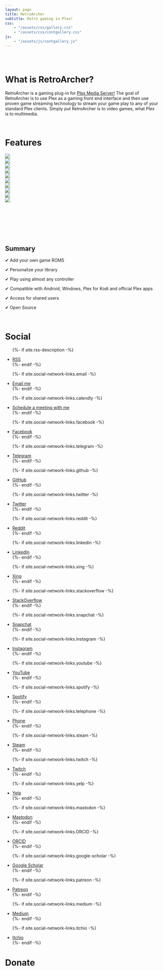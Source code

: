 ```yaml
---
layout: page
title: RetroArcher
subtitle: Retro gaming in Plex!
css:
    - "/assets/css/gallery.css"
    - "/assets/css/contgallery.css"
js: 
    - "/assets/js/contgallery.js"
---
```

<pre>


</pre>
<a name="about"></a>
# What is RetroArcher?

RetroArcher is a gaming plug-in for [Plex Media Server!](www.plex.tv) The goal of RetroArcher is to use Plex as a gaming front end interface and then use proven game streaming technology to stream your game play to any of your standard Plex clients. Simply put RetroArcher is to video games, what Plex is to multimedia.
<pre>

</pre>
<a name="features"></a>
# Features

<div class="gallery">
  <div class="item"><img src="/assets/img/systems/dreamcast.png"></div>
  <div class="item"><img src="/assets/img/systems/gc.png"></div>
  <div class="item"><img src="/assets/img/systems/genesis.png"></div>
  <div class="item"><img src="/assets/img/systems/n64.png"></div>
  <div class="item"><img src="/assets/img/systems/ps2.png"></div>
</div>

<div class="conts">
	<div class="cont active">
		<img src="assets\img\controllers\xboxseriesx.png">
	</div>
	<div class="cont next">
		<img src="assets\img\controllers\ps4.png">
	</div>
	<div class="cont">
		<img src="assets\img\controllers\ps5.png">
	</div>
	<div class="cont">
		<img src="assets\img\controllers\xboxone.png">
	</div>
	<div class="cont prev">
		<img src="assets\img\controllers\luna.png">
</div>
	<div class="button-container">
		<div class="button"><i class="fas fa-angle-left"></i></div>
		<div class="button"><i class="fas fa-angle-right"></i></div>
	</div>
</div>

<pre>






</pre>

<a name="summary"></a>
## Summary

✔ Add your own game ROMS  
  
✔ Personalize your library  
  
✔ Play using almost any controller  
  
✔ Compatible with Android, Windows, Plex for Kodi and official Plex apps  
  
✔ Access for shared users  
  
✔ Open Source  
  
<pre>

</pre>

<a name="social"></a>
# Social
<ul class="list-inline text-center footer-links">

{%- if site.rss-description -%}
  <li class="list-inline-item">
    <a href="{{ '/feed.xml' | relative_url }}" title="RSS">
      <span class="fa-stack fa-lg" aria-hidden="true">
        <i class="fas fa-circle fa-stack-2x"></i>
        <i class="fas fa-rss fa-stack-1x fa-inverse"></i>
      </span>
      <span class="sr-only">RSS</span>
    </a>
  </li>
{%- endif -%}

{%- if site.social-network-links.email -%}
  <li class="list-inline-item">
    <a href="mailto:{{ site.social-network-links.email }}" title="Email me">
      <span class="fa-stack fa-lg" aria-hidden="true">
        <i class="fas fa-circle fa-stack-2x"></i>
        <i class="fas fa-envelope fa-stack-1x fa-inverse"></i>
      </span>
      <span class="sr-only">Email me</span>
   </a>
  </li>
{%- endif -%}

{%- if site.social-network-links.calendly -%}
  <li class="list-inline-item">
    <a href="https://calendly.com/{{ site.social-network-links.calendly }}" title="Schedule a meeting with me">
      <span class="fa-stack fa-lg" aria-hidden="true">
        <i class="fas fa-circle fa-stack-2x"></i>
        <i class="fas fa-calendar-check fa-stack-1x fa-inverse"></i>
      </span>
      <span class="sr-only">Schedule a meeting with me</span>
   </a>
  </li>
{%- endif -%}

{%- if site.social-network-links.facebook -%}
  <li class="list-inline-item">
    <a href="https://www.facebook.com/{{ site.social-network-links.facebook }}" title="Facebook">
      <span class="fa-stack fa-lg" aria-hidden="true">
        <i class="fas fa-circle fa-stack-2x"></i>
        <i class="fab fa-facebook fa-stack-1x fa-inverse"></i>
      </span>
      <span class="sr-only">Facebook</span>
   </a>
  </li>
{%- endif -%}

{%- if site.social-network-links.telegram -%}
  <li class="list-inline-item">
    <a href="https://t.me/{{ site.social-network-links.telegram }}" title="Telegram">
      <span class="fa-stack fa-lg" aria-hidden="true">
        <i class="fas fa-circle fa-stack-2x"></i>
        <i class="fab fa-telegram-plane fa-stack-1x fa-inverse"></i>
      </span>
      <span class="sr-only">Telegram</span>
    </a>
  </li>
{%- endif -%}

{%- if site.social-network-links.github -%}
  <li class="list-inline-item">
    <a href="https://github.com/{{ site.social-network-links.github }}" title="GitHub">
      <span class="fa-stack fa-lg" aria-hidden="true">
        <i class="fas fa-circle fa-stack-2x"></i>
        <i class="fab fa-github fa-stack-1x fa-inverse"></i>
      </span>
      <span class="sr-only">GitHub</span>
   </a>
  </li>
{%- endif -%}

{%- if site.social-network-links.twitter -%}
  <li class="list-inline-item">
    <a href="https://twitter.com/{{ site.social-network-links.twitter }}" title="Twitter">
      <span class="fa-stack fa-lg" aria-hidden="true">
        <i class="fas fa-circle fa-stack-2x"></i>
        <i class="fab fa-twitter fa-stack-1x fa-inverse"></i>
      </span>
      <span class="sr-only">Twitter</span>
   </a>
  </li>
{%- endif -%}

{%- if site.social-network-links.reddit -%}
  <li class="list-inline-item">
    <a href="https://reddit.com/r/{{ site.social-network-links.reddit }}" title="Reddit">
      <span class="fa-stack fa-lg" aria-hidden="true">
        <i class="fas fa-circle fa-stack-2x"></i>
        <i class="fab fa-reddit fa-stack-1x fa-inverse"></i>
      </span>
      <span class="sr-only">Reddit</span>
   </a>
  </li>
{%- endif -%}

{%- if site.social-network-links.linkedin -%}
  <li class="list-inline-item">
    <a href="https://linkedin.com/in/{{ site.social-network-links.linkedin }}" title="LinkedIn">
      <span class="fa-stack fa-lg" aria-hidden="true">
        <i class="fas fa-circle fa-stack-2x"></i>
        <i class="fab fa-linkedin fa-stack-1x fa-inverse"></i>
      </span>
      <span class="sr-only">LinkedIn</span>
   </a>
  </li>
{%- endif -%}

{%- if site.social-network-links.xing -%}
  <li class="list-inline-item">
    <a href="https://www.xing.com/profile/{{ site.social-network-links.xing }}" title="Xing">
      <span class="fa-stack fa-lg" aria-hidden="true">
        <i class="fas fa-circle fa-stack-2x"></i>
        <i class="fab fa-xing fa-stack-1x fa-inverse"></i>
      </span>
      <span class="sr-only">Xing</span>
   </a>
  </li>
{%- endif -%}

{%- if site.social-network-links.stackoverflow -%}
  <li class="list-inline-item">
    <a href="https://stackoverflow.com/users/{{ site.social-network-links.stackoverflow }}" title="StackOverflow">
      <span class="fa-stack fa-lg" aria-hidden="true">
        <i class="fas fa-circle fa-stack-2x"></i>
        <i class="fab fa-stack-overflow fa-stack-1x fa-inverse"></i>
      </span>
      <span class="sr-only">StackOverflow</span>
   </a>
  </li>
{%- endif -%}

{%- if site.social-network-links.snapchat -%}
  <li class="list-inline-item">
    <a href="https://www.snapchat.com/add/{{ site.social-network-links.snapchat }}" title="Snapchat">
      <span class="fa-stack fa-lg" aria-hidden="true">
        <i class="fas fa-circle fa-stack-2x"></i>
        <i class="fab fa-snapchat-ghost fa-stack-1x fa-inverse"></i>
      </span>
      <span class="sr-only">Snapchat</span>
   </a>
  </li>
{%- endif -%}

{%- if site.social-network-links.instagram -%}
  <li class="list-inline-item">
    <a href="https://www.instagram.com/{{ site.social-network-links.instagram }}" title="Instagram">
      <span class="fa-stack fa-lg" aria-hidden="true">
        <i class="fas fa-circle fa-stack-2x"></i>
        <i class="fab fa-instagram fa-stack-1x fa-inverse"></i>
      </span>
      <span class="sr-only">Instagram</span>
   </a>
  </li>
{%- endif -%}

{%- if site.social-network-links.youtube -%}
  <li class="list-inline-item">
    <a href="https://www.youtube.com/channel/{{ site.social-network-links.youtube }}" title="YouTube">
      <span class="fa-stack fa-lg" aria-hidden="true">
        <i class="fas fa-circle fa-stack-2x"></i>
        <i class="fab fa-youtube fa-stack-1x fa-inverse"></i>
      </span>
      <span class="sr-only">YouTube</span>
   </a>
  </li>
{%- endif -%}

{%- if site.social-network-links.spotify -%}
  <li class="list-inline-item">
    <a href="https://open.spotify.com/user/{{ site.social-network-links.spotify }}" title="Spotify">
      <span class="fa-stack fa-lg" aria-hidden="true">
        <i class="fas fa-circle fa-stack-2x"></i>
        <i class="fab fa-spotify fa-stack-1x fa-inverse"></i>
      </span>
      <span class="sr-only">Spotify</span>
   </a>
  </li>
{%- endif -%}

{%- if site.social-network-links.telephone -%}
  <li class="list-inline-item">
    <a href="tel:{{ site.social-network-links.telephone }}" title="Phone">
      <span class="fa-stack fa-lg" aria-hidden="true">
        <i class="fas fa-circle fa-stack-2x"></i>
        <i class="fas fa-phone fa-stack-1x fa-inverse"></i>
      </span>
      <span class="sr-only">Phone</span>
   </a>
  </li>
{%- endif -%}

{%- if site.social-network-links.steam -%}
  <li class="list-inline-item">
    <a href="https://steamcommunity.com/id/{{ site.social-network-links.steam }}" title="Steam">
      <span class="fa-stack fa-lg" aria-hidden="true">
        <i class="fas fa-circle fa-stack-2x"></i>
        <i class="fab fa-steam fa-stack-1x fa-inverse"></i>
      </span>
      <span class="sr-only">Steam</span>
   </a>
  </li>
{%- endif -%}

{%- if site.social-network-links.twitch -%}
  <li class="list-inline-item">
    <a href="https://www.twitch.tv/{{ site.social-network-links.twitch }}" title="Twitch">
      <span class="fa-stack fa-lg" aria-hidden="true">
        <i class="fas fa-circle fa-stack-2x"></i>
        <i class="fab fa-twitch fa-stack-1x fa-inverse"></i>
      </span>
      <span class="sr-only">Twitch</span>
   </a>
  </li>
{%- endif -%}

{%- if site.social-network-links.yelp -%}
  <li class="list-inline-item">
    <a href="https://{{ site.social-network-links.yelp }}.yelp.com" title="Yelp">
      <span class="fa-stack fa-lg" aria-hidden="true">
        <i class="fas fa-circle fa-stack-2x"></i>
        <i class="fab fa-yelp fa-stack-1x fa-inverse"></i>
      </span>
      <span class="sr-only">Yelp</span>
   </a>
  </li>
{%- endif -%}

{%- if site.social-network-links.mastodon -%}
  <li class="list-inline-item">
    <a href="https://{{ site.social-network-links.mastodon }}" title="Mastodon">
      <span class="fa-stack fa-lg" aria-hidden="true">
        <i class="fas fa-circle fa-stack-2x"></i>
        <i class="fab fa-mastodon fa-stack-1x fa-inverse"></i>
      </span>
      <span class="sr-only">Mastodon</span>
    </a>
  </li>
{%- endif -%}

{%- if site.social-network-links.ORCID -%}
 <li class="list-inline-item">
   <a href="https://orcid.org/{{ site.social-network-links.ORCID }}" title="ORCID">
     <span class="fa-stack fa-lg" aria-hidden="true">
       <i class="fas fa-circle fa-stack-2x"></i>
       <i class="fab fa-orcid fa-stack-1x fa-inverse"></i>
     </span>
     <span class="sr-only">ORCID</span>
   </a>
 </li>
{%- endif -%}

{%- if site.social-network-links.google-scholar -%}
  <li class="list-inline-item">
    <a href="https://scholar.google.com/{{ site.social-network-links.google-scholar }}" title="Google Scholar">
      <span class="fa-stack fa-lg" aria-hidden="true">
        <i class="fas fa-circle fa-stack-2x"></i>
        <i class="fa fa-graduation-cap fa-stack-1x fa-inverse"></i>
      </span>
      <span class="sr-only">Google Scholar</span>
    </a>
  </li>
{%- endif -%}

{%- if site.social-network-links.patreon -%}
  <li class="list-inline-item">
    <a href="https://patreon.com/{{ site.social-network-links.patreon }}" title="Patreon">
      <span class="fa-stack fa-lg" aria-hidden="true">
        <i class="fas fa-circle fa-stack-2x"></i>
        <i class="fab fa-patreon fa-stack-1x fa-inverse"></i>
      </span>
      <span class="sr-only">Patreon</span>
    </a>
  </li>
{%- endif -%}
  
{%- if site.social-network-links.medium -%}
  <li class="list-inline-item">
    <a href="https://medium.com/@{{ site.social-network-links.medium }}" title="Medium">
      <span class="fa-stack fa-lg" aria-hidden="true">
        <i class="fas fa-circle fa-stack-2x"></i>
        <i class="fab fa-medium fa-stack-1x fa-inverse"></i>
      </span>
      <span class="sr-only">Medium</span>
    </a>
  </li>
{%- endif -%}

{%- if site.social-network-links.itchio -%}
  <li class="list-inline-item">
    <a href="https://{{ site.social-network-links.itchio }}.itch.io/" title="Itchio">
      <span class="fa-stack fa-lg" aria-hidden="true">
        <i class="fas fa-circle fa-stack-2x"></i>
        <i class="fab fa-itch-io fa-stack-1x fa-inverse"></i>
      </span>
      <span class="sr-only">Itchio</span>
   </a>
  </li>
{%- endif -%}

</ul>

<a name="donate"></a>
# Donate

